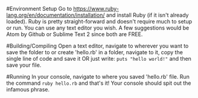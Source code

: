 #Environment Setup
Go to https://www.ruby-lang.org/en/documentation/installation/ and install Ruby (if it isn't already loaded). Ruby is pretty straight-forward and doesn't require much to setup or run. You can use any text editor you wish. A few suggestions would be Atom by Github or Sublime Text 2 since both are FREE.

#Building/Compiling
Open a text editor, navigate to wherever you want to save the folder to or create 'hello.rb' in a folder, navigate to it, copy the single line of code and save it OR just write: `puts "hello world!"` and then save your file.

#Running
In your console, navigate to where you saved 'hello.rb' file. Run the command `ruby hello.rb` and that's it! Your console should spit out the infamous phrase.
